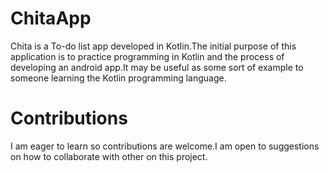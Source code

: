 # ChitaApp
Chita is a To-do list app developed in Kotlin.The initial purpose of this application is to practice programming in Kotlin and the process
of developing an android app.It may be useful as some sort of example to someone learning the Kotlin programming language.

# Contributions
I am eager to learn so contributions are welcome.I am open to suggestions on how to collaborate with other on this project.
